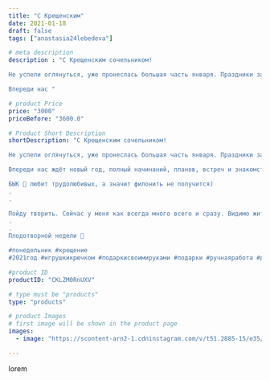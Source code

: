 ```yaml
---
title: "С Крещенским"
date: 2021-01-18
draft: false
tags: ["anastasia24lebedeva"]

# meta description
description : "С Крещенским сочельником!

Не успели оглянуться, уже пронеслась большая часть января. Праздники завершились и мы потихоньку входим в рабочий ритм.

Впереди нас "

# product Price
price: "3000"
priceBefore: "3600.0"

# Product Short Description
shortDescription: "С Крещенским сочельником!

Не успели оглянуться, уже пронеслась большая часть января. Праздники завершились и мы потихоньку входим в рабочий ритм.

Впереди нас ждёт новый год, полный начинаний, планов, встреч и знакомств. Пусть этот год будет для Нас особенным. Ставьте цели и добивайтесь их. 

БЫК 🐄 любит трудолюбивых, а значит филонить не получится)
.
.

Пойду творить. Сейчас у меня как всегда много всего и сразу. Видимо жить в постоянном движении для меня лучше, чем делать все постепенно)
.
.
Плодотворной недели 🌠

#понедельник #крещение
#2021год #игрушкикрючком #подаркисвоимируками #подарки #ручнаяработа #длядетей #играемсдетьми #вяжуназаказ #градмастеров #амигурумисвоимируками #плюшики #вязаниедетям #handmade #alisa4toys #present #happynewyear #венокнадверь #веноксвоимируками #флетлейфото #атмосферно"

#product ID
productID: "CKLZM0RnUXV"

# type must be "products"
type: "products"

# product Images
# first image will be shown in the product page
images:
  - image: "https://scontent-arn2-1.cdninstagram.com/v/t51.2885-15/e35/139393097_230359432032040_2763941157917548398_n.jpg?se=7&tp=1&_nc_ht=scontent-arn2-1.cdninstagram.com&_nc_cat=104&_nc_ohc=6B-phvNIAncAX8GqSiI&ccb=7-4&oh=951083a0ebd8b6ebadc32f412755d700&oe=608399EB&ig_cache_key=MjQ4OTE5NDA1MDk3ODkyMzk4OQ%3D%3D.2-ccb7-4"

---
```

lorem
